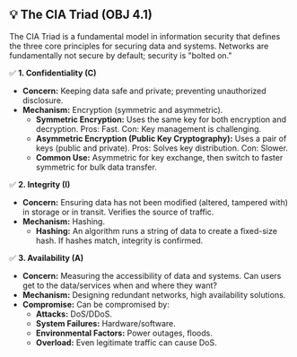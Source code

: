 ## 💡 The CIA Triad (OBJ 4.1)

The CIA Triad is a fundamental model in information security that defines the three core principles for securing data and systems. Networks are fundamentally not secure by default; security is "bolted on."

✅ **1. Confidentiality (C)**
- **Concern:** Keeping data safe and private; preventing unauthorized disclosure.
- **Mechanism:** Encryption (symmetric and asymmetric).
  - **Symmetric Encryption:** Uses the same key for both encryption and decryption. Pros: Fast. Con: Key management is challenging.
  - **Asymmetric Encryption (Public Key Cryptography):** Uses a pair of keys (public and private). Pros: Solves key distribution. Con: Slower.
  - **Common Use:** Asymmetric for key exchange, then switch to faster symmetric for bulk data transfer.

✅ **2. Integrity (I)**
- **Concern:** Ensuring data has not been modified (altered, tampered with) in storage or in transit. Verifies the source of traffic.
- **Mechanism:** Hashing.
  - **Hashing:** An algorithm runs a string of data to create a fixed-size hash. If hashes match, integrity is confirmed.

✅ **3. Availability (A)**
- **Concern:** Measuring the accessibility of data and systems. Can users get to the data/services when and where they want?
- **Mechanism:** Designing redundant networks, high availability solutions.
- **Compromise:** Can be compromised by:
  - **Attacks:** DoS/DDoS.
  - **System Failures:** Hardware/software.
  - **Environmental Factors:** Power outages, floods.
  - **Overload:** Even legitimate traffic can cause DoS.